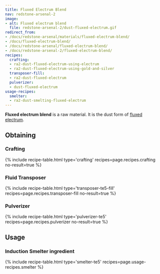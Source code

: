 ```yaml
---
title: Fluxed Electrum Blend
nav: redstone-arsenal-2
image:
- alt: Fluxed electrum blend
  file: redstone-arsenal-2/dust-fluxed-electrum.gif
redirect_from:
- /docs/redstone-arsenal/materials/fluxed-electrum-blend/
- /docs/fluxed-electrum-blend/
- /docs/redstone-arsenal/fluxed-electrum-blend/
- /docs/redstone-arsenal-2/fluxed-electrum-blend/
recipes:
  crafting:
  - ra2-dust-fluxed-electrum-using-electrum
  - ra2-dust-fluxed-electrum-using-gold-and-silver
  transposer-fill:
  - ra2-dust-fluxed-electrum
  pulverizer:
  - dust-fluxed-electrum
usage-recipes:
  smelter:
  - ra2-dust-smelting-fluxed-electrum
---
```


**Fluxed electrum blend** is a raw material. It is the dust form of [fluxed
electrum](/docs/1.12/redstone-arsenal-2/fluxed-electrum-ingot/).


Obtaining
---------

### Crafting
{% include recipe-table.html type='crafting' recipes=page.recipes.crafting no-result=true %}

### Fluid Transposer
{% include recipe-table.html type='transposer-te5-fill' recipes=page.recipes.transposer-fill no-result=true %}

### Pulverizer
{% include recipe-table.html type='pulverizer-te5' recipes=page.recipes.pulverizer no-result=true %}


Usage
-----

### Induction Smelter ingredient
{% include recipe-table.html type='smelter-te5' recipes=page.usage-recipes.smelter %}

